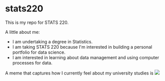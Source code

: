 # stats220

This is my repo for STATS 220. 

A little about me:

- I am undertaking a degree in Statistics.
- I am taking STATS 220 because I'm interested in building a personal portfolio for data science.
- I am interested in learning about data management and using computer processes for data.

A meme that captures how I currently feel about my university studies is ![](https://c.tenor.com/8druEACXtX8AAAAd/tenor.gif)
